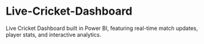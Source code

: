 # Live-Cricket-Dashboard
Live Cricket Dashboard built in Power BI, featuring real-time match updates, player stats, and interactive analytics.

